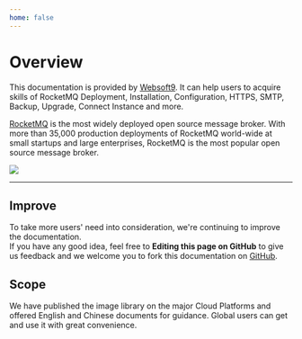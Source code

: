 ```yaml
---
home: false
---
```


# Overview

This documentation is provided by [Websoft9](https://www.websoft9.com/). It can help users to acquire skills of RocketMQ Deployment, Installation, Configuration, HTTPS, SMTP, Backup, Upgrade, Connect Instance and more.

[RocketMQ](https://rocketmq-server.apache.org/) is the most widely deployed open source message broker. With more than 35,000 production deployments of RocketMQ world-wide at small startups and large enterprises, RocketMQ is the most popular open source message broker.

![](https://libs.websoft9.com/Websoft9/DocsPicture/zh/rocketmq/rocketmq-gui-websoft9.png)

---

## Improve

To take more users' need into consideration, we're continuing to improve the documentation.  
If you have any good idea, feel free to **Editing this page on GitHub** to give us feedback and we welcome you to fork this documentation on [GitHub](https://github.com/Websoft9/ansible-rocketmq).

## Scope

We have published the image library on the major Cloud Platforms and offered English and Chinese documents for guidance. Global users can get and use it with great convenience.
